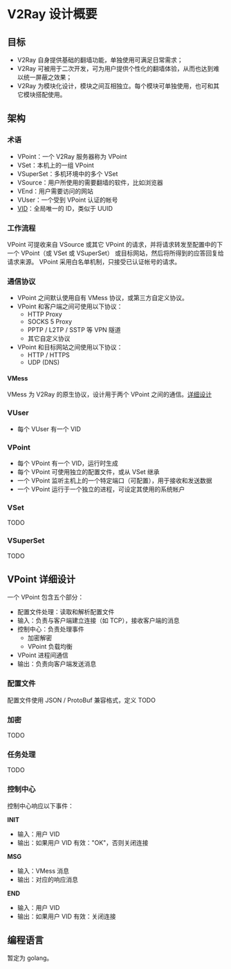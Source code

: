 # V2Ray 设计概要

## 目标
* V2Ray 自身提供基础的翻墙功能，单独使用可满足日常需求；
* V2Ray 可被用于二次开发，可为用户提供个性化的翻墙体验，从而也达到难以统一屏蔽之效果；
* V2Ray 为模块化设计，模块之间互相独立。每个模块可单独使用，也可和其它模块搭配使用。

## 架构

### 术语
* VPoint：一个 V2Ray 服务器称为 VPoint
* VSet：本机上的一组 VPoint
* VSuperSet：多机环境中的多个 VSet
* VSource：用户所使用的需要翻墙的软件，比如浏览器
* VEnd：用户需要访问的网站
* VUser：一个受到 VPoint 认证的帐号
* [VID](https://github.com/V2Ray/v2ray-core/blob/master/spec/vid.md)：全局唯一的 ID，类似于 UUID


### 工作流程
VPoint 可提收来自 VSource 或其它 VPoint 的请求，并将请求转发至配置中的下一个 VPoint（或 VSet 或 VSuperSet） 或目标网站，然后将所得到的应答回复给请求来源。
VPoint 采用白名单机制，只接受已认证帐号的请求。

### 通信协议
* VPoint 之间默认使用自有 VMess 协议，或第三方自定义协议。
* VPoint 和客户端之间可使用以下协议：
  * HTTP Proxy
  * SOCKS 5 Proxy
  * PPTP / L2TP / SSTP 等 VPN 隧道
  * 其它自定义协议
* VPoint 和目标网站之间使用以下协议：
  * HTTP / HTTPS
  * UDP (DNS)

#### VMess
VMess 为 V2Ray 的原生协议，设计用于两个 VPoint 之间的通信。[详细设计](./vmess.md)

### VUser
* 每个 VUser 有一个 VID

### VPoint
* 每个 VPoint 有一个 VID，运行时生成
* 每个 VPoint 可使用独立的配置文件，或从 VSet 继承
* 一个 VPoint 监听主机上的一个特定端口（可配置），用于接收和发送数据
* 一个 VPoint 运行于一个独立的进程，可设定其使用的系统帐户

### VSet
TODO

### VSuperSet
TODO

## VPoint 详细设计
一个 VPoint 包含五个部分：
* 配置文件处理：读取和解析配置文件
* 输入：负责与客户端建立连接（如 TCP），接收客户端的消息
* 控制中心：负责处理事件
  * 加密解密
  * VPoint 负载均衡
* VPoint 进程间通信
* 输出：负责向客户端发送消息

### 配置文件
配置文件使用 JSON / ProtoBuf 兼容格式，定义 TODO

### 加密
TODO

### 任务处理
TODO

### 控制中心
控制中心响应以下事件：

**INIT**
* 输入：用户 VID
* 输出：如果用户 VID 有效："OK"，否则关闭连接

**MSG**
* 输入：VMess 消息
* 输出：对应的响应消息

**END**
* 输入：用户 VID
* 输出：如果用户 VID 有效：关闭连接

## 编程语言
暂定为 golang。
